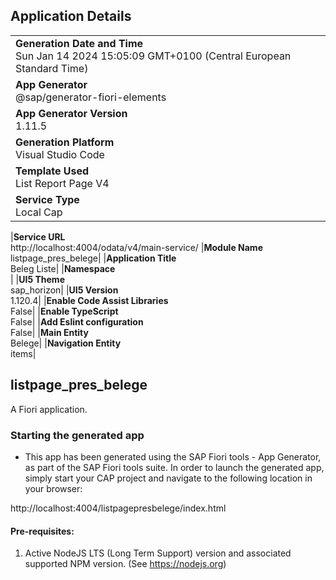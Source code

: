 ## Application Details

|                                                                                                    |
| -------------------------------------------------------------------------------------------------- |
| **Generation Date and Time**<br>Sun Jan 14 2024 15:05:09 GMT+0100 (Central European Standard Time) |
| **App Generator**<br>@sap/generator-fiori-elements                                                 |
| **App Generator Version**<br>1.11.5                                                                |
| **Generation Platform**<br>Visual Studio Code                                                      |
| **Template Used**<br>List Report Page V4                                                           |
| **Service Type**<br>Local Cap                                                                      |

|**Service URL**<br>http://localhost:4004/odata/v4/main-service/
|**Module Name**<br>listpage_pres_belege|
|**Application Title**<br>Beleg Liste|
|**Namespace**<br>|
|**UI5 Theme**<br>sap_horizon|
|**UI5 Version**<br>1.120.4|
|**Enable Code Assist Libraries**<br>False|
|**Enable TypeScript**<br>False|
|**Add Eslint configuration**<br>False|
|**Main Entity**<br>Belege|
|**Navigation Entity**<br>items|

## listpage_pres_belege

A Fiori application.

### Starting the generated app

- This app has been generated using the SAP Fiori tools - App Generator, as part of the SAP Fiori tools suite. In order to launch the generated app, simply start your CAP project and navigate to the following location in your browser:

http://localhost:4004/listpagepresbelege/index.html

#### Pre-requisites:

1. Active NodeJS LTS (Long Term Support) version and associated supported NPM version. (See https://nodejs.org)
